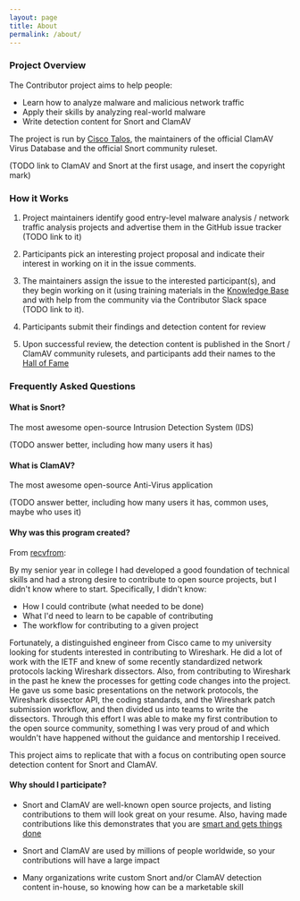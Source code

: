 ```yaml
---
layout: page
title: About
permalink: /about/
---
```

### Project Overview
The Contributor project aims to help people:
 - Learn how to analyze malware and malicious network traffic
 - Apply their skills by analyzing real-world malware
 - Write detection content for Snort and ClamAV

The project is run by [Cisco Talos](www.talosintelligence.com), the maintainers
of the official ClamAV Virus Database and the official Snort community ruleset.

(TODO link to ClamAV and Snort at the first usage, and insert the copyright mark)

### How it Works
1. Project maintainers identify good entry-level malware analysis / network
traffic analysis projects and advertise them in the GitHub issue tracker (TODO link to it)

2. Participants pick an interesting project proposal and indicate their
interest in working on it in the issue comments.

3. The maintainers assign the issue to the interested participant(s), and they
begin working on it (using training materials in the
[Knowledge Base](/knowledge/) and with help from the community via the
Contributor Slack space (TODO link to it).

4. Participants submit their findings and detection content for review

5. Upon successful review, the detection content is published in the Snort / 
ClamAV community rulesets, and participants add their names to the
[Hall of Fame](/contributions/)

### Frequently Asked Questions
#### What is Snort?
The most awesome open-source Intrusion Detection System (IDS)

(TODO answer better, including how many users it has)

#### What is ClamAV?
The most awesome open-source Anti-Virus application

(TODO answer better, including how many users it has, common uses, maybe who uses it)

#### Why was this program created?
From [recvfrom](https://github.com/recvfrom):

By my senior year in college I had developed a good foundation of technical
skills and had a strong desire to contribute to open source projects, but I
didn't know where to start.  Specifically, I didn't know:

 - How I could contribute (what needed to be done)
 - What I'd need to learn to be capable of contributing
 - The workflow for contributing to a given project

Fortunately, a distinguished engineer from Cisco came to my university looking
for students interested in contributing to Wireshark. He did a lot of work with
the IETF and knew of some recently standardized network protocols lacking
Wireshark dissectors.  Also, from contributing to Wireshark in the past he knew
the processes for getting code changes into the project.  He gave us some basic
presentations on the network protocols, the Wireshark dissector API, the coding
standards, and the Wireshark patch submission workflow, and then divided us
into teams to write the dissectors. Through this effort I was able to make my
first contribution to the open source community, something I was very proud of
and which wouldn't have happened without the guidance and mentorship I
received.

This project aims to replicate that with a focus on contributing open source
detection content for Snort and ClamAV.

#### Why should I participate?

 - Snort and ClamAV are well-known open source projects, and listing
contributions to them will look great on your resume. Also, having made
   contributions like this demonstrates that you are
   [smart and gets things done](https://www.joelonsoftware.com/2006/10/25/the-guerrilla-guide-to-interviewing-version-30/)

 - Snort and ClamAV are used by millions of people worldwide, so your
   contributions will have a large impact

 - Many organizations write custom Snort and/or ClamAV detection content
   in-house, so knowing how can be a marketable skill
